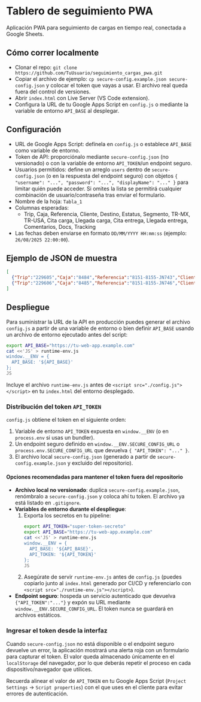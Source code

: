 # Tablero de seguimiento PWA

Aplicación PWA para seguimiento de cargas en tiempo real, conectada a Google Sheets.

## Cómo correr localmente
- Clonar el repo: `git clone https://github.com/TuUsuario/seguimiento_cargas_pwa.git`
- Copiar el archivo de ejemplo: `cp secure-config.example.json secure-config.json` y colocar el token que vayas a usar. El archivo real queda fuera del control de versiones.
- Abrir `index.html` con Live Server (VS Code extension).
- Configura la URL de tu Google Apps Script en `config.js` o mediante la variable de entorno `API_BASE` al desplegar.

## Configuración
- URL de Google Apps Script: defínela en `config.js` o establece `API_BASE` como variable de entorno.
- Token de API: proporciónalo mediante `secure-config.json` (no versionado) o con la variable de entorno `API_TOKEN`/un endpoint seguro.
- Usuarios permitidos: define un arreglo `users` dentro de `secure-config.json` (o en la respuesta del endpoint seguro) con objetos `{ "username": "...", "password": "...", "displayName": "..." }` para limitar quién puede acceder. Si omites la lista se permitirá cualquier combinación de usuario/contraseña tras enviar el formulario.
- Nombre de la hoja: `Tabla_1`
- Columnas esperadas:
  - Trip, Caja, Referencia, Cliente, Destino, Estatus, Segmento, TR-MX, TR-USA, Cita carga, Llegada carga, Cita entrega, Llegada entrega, Comentarios, Docs, Tracking
- Las fechas deben enviarse en formato `DD/MM/YYYY HH:mm:ss` (ejemplo: `26/08/2025 22:00:00`).

## Ejemplo de JSON de muestra
```json
[
  {"Trip":"229605","Caja":"8484","Referencia":"8151-8155-JN743","Cliente":"Yanfeng","Destino":"Huntsville, AL","Estatus":"Mty yard","Segmento":"OTR","TR-MX":"PATIO08","TR-USA":"","Cita carga":"26/08/2025 22:00:00","Llegada carga":"26/08/2025 9:59:00"},
  {"Trip":"229606","Caja":"8485","Referencia":"8151-8155-JN746","Cliente":"Yanfeng","Destino":"Huntsville, AL","Estatus":"Drop","Segmento":"OTR","TR-MX":"","TR-USA":"","Cita carga":"27/08/2025 21:00:00","Llegada carga":""}
]

```

## Despliegue

Para suministrar la URL de la API en producción puedes generar el archivo `config.js` a partir de una variable de entorno o bien definir `API_BASE` usando un archivo de entorno ejecutado antes del script:

```bash
export API_BASE="https://tu-web-app.example.com"
cat <<'JS' > runtime-env.js
window.__ENV = {
  API_BASE: '${API_BASE}'
};
JS
```

Incluye el archivo `runtime-env.js` antes de `<script src="./config.js"></script>` en tu `index.html` del entorno desplegado.

### Distribución del token `API_TOKEN`

`config.js` obtiene el token en el siguiente orden:
1. Variable de entorno `API_TOKEN` expuesta en `window.__ENV` (o en `process.env` si usas un bundler).
2. Un endpoint seguro definido en `window.__ENV.SECURE_CONFIG_URL` o `process.env.SECURE_CONFIG_URL` que devuelva `{ "API_TOKEN": "..." }`.
3. El archivo local `secure-config.json` (generado a partir de `secure-config.example.json` y excluido del repositorio).

#### Opciones recomendadas para mantener el token fuera del repositorio

- **Archivo local no versionado**: duplica `secure-config.example.json`, renómbralo a `secure-config.json` y coloca ahí tu token. El archivo ya está listado en `.gitignore`.
- **Variables de entorno durante el despliegue**:
  1. Exporta los secretos en tu pipeline:
     ```bash
     export API_TOKEN="super-token-secreto"
     export API_BASE="https://tu-web-app.example.com"
     cat <<'JS' > runtime-env.js
     window.__ENV = {
       API_BASE: '${API_BASE}',
       API_TOKEN: '${API_TOKEN}'
     };
     JS
     ```
  2. Asegúrate de servir `runtime-env.js` antes de `config.js` (puedes copiarlo junto al `index.html` generado por CI/CD y referenciarlo con `<script src="./runtime-env.js"></script>`).
- **Endpoint seguro**: hospeda un servicio autenticado que devuelva `{"API_TOKEN":"..."}` y expón su URL mediante `window.__ENV.SECURE_CONFIG_URL`. El token nunca se guardará en archivos estáticos.

### Ingresar el token desde la interfaz

Cuando `secure-config.json` no está disponible o el endpoint seguro devuelve un error, la aplicación mostrará una alerta roja con un formulario para capturar el token. El valor queda almacenado únicamente en el `localStorage` del navegador, por lo que deberás repetir el proceso en cada dispositivo/navegador que utilices.

Recuerda alinear el valor de `API_TOKEN` en tu Google Apps Script (`Project Settings` → `Script properties`) con el que uses en el cliente para evitar errores de autenticación.
